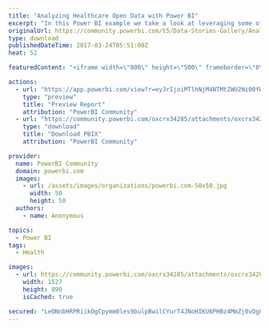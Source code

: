 ```yaml
---
title: "Analyzing Healthcare Open Data with Power BI"
excerpt: "In this Power BI example we take a look at leveraging some of the World Health Organization world wide expenditure data that is freely available to"
originalUrl: https://community.powerbi.com/t5/Data-Stories-Gallery/Analyzing-Healthcare-Open-Data-with-Power-BI/m-p/148492
type: download
publishedDateTime: 2017-03-24T05:51:00Z
heat: 52

featuredContent: "<iframe width=\"800\" height=\"500\" frameborder=\"0\" src=\"https://app.powerbi.com/view?r=eyJrIjoiMTlhNjM4NTMtZWU2Ni00YWNlLTg5ZDItM2NiYmRhNjA2MDZjIiwidCI6ImJhMzNiNjE1LTI3MzItNGYwYi05MmU2LWE3NDZlNWNjNzBhMCIsImMiOjN9\"></iframe>"

actions:
  - url: "https://app.powerbi.com/view?r=eyJrIjoiMTlhNjM4NTMtZWU2Ni00YWNlLTg5ZDItM2NiYmRhNjA2MDZjIiwidCI6ImJhMzNiNjE1LTI3MzItNGYwYi05MmU2LWE3NDZlNWNjNzBhMCIsImMiOjN9"
    type: "preview"
    title: "Preview Report"
    attribution: "PowerBI Community"
  - url: "https://community.powerbi.com/oxcrx34285/attachments/oxcrx34285/DataStoriesGallery/761/2/WHO_Data_BASSBA_Final.pbix"
    type: "download"
    title: "Download PBIX"
    attribution: "PowerBI Community"

provider:
  name: PowerBI Community
  domain: powerbi.com
  images:
    - url: /assets/images/organizations/powerbi.com-50x50.jpg
      width: 50
      height: 50
  authors:
    - name: Anonymous

topics:
  - Power BI
tags:
  - Health

images:
  - url: https://community.powerbi.com/oxcrx34285/attachments/oxcrx34285/DataStoriesGallery/761/1/who_report_screenshot.PNG
    width: 1527
    height: 890
    isCached: true

secured: "LeONnbHRPRiikOgCpymm0les9bulpBwilCYurT4JNoHIKU6PHBz4MmZj0vOg8uFuA5UN8qLR0dUAp8qQDh+i4NpJczjq/puO/UIxPgtw8CPoSvta1GBqtz1u9aBxPwKJFvnqpV0HAD2CudMb/D6OPV76PiaCdlvdpmZ2XMoB+zLVx0gXfwJ/luq6HpAl60+98FSme722AOaaLET2FgaPoDFfood3yIz0cFMHdOOzV8ExDP6a/Dd0rvTubsKH8CWpYKfa0tDUP/bYQwkFmzGDiA4W29H2qga3/C4gHTy9QwYdxt2oSA6w5Bz71eggKOlOhnNZelxdOdcJJy6HPTym+NwhqblSkfGvv94W5S2Ytua9lcn9wcVRd/h5QgBi07Xx3zi+wRSAM3viJWm8xo9NdN69Yu1JN6/3v8gO+sdsyU8=;hfFdzlYJA+WjY+zMQmcYVQ=="
---
```


